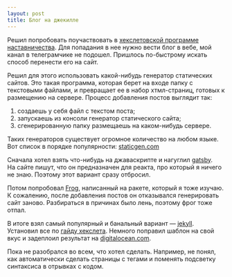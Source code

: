 ```yaml
---
layout: post
title: Блог на джекилле
---
```


Решил попробовать поучаствовать в [хекслетовской программе наставничества](https://ru.hexlet.io/pages/coach). Для попадания в нее нужно вести блог в вебе, мой канал в телеграмчике не подошел. Пришлось по-быстрому искать способ перенести его на сайт.

Решил для этого использовать какой-нибудь генератор статических сайтов. Это такая программа, которая берет на входе папку с текстовыми файлами, и превращает ее в набор хтмл-страниц, готовых к размещению на сервере. Процесс добавления постов выглядит так:
1. создаешь у себя файл с текстом поста;
2. запускаешь из консоли генератор статического сайта;
3. сгенерированную папку размещаешь на каком-нибудь сервере.

Таких генераторов существует огромное количество на любом языке. Вот список в&nbsp;порядке популярности: [staticgen.com](https://www.staticgen.com/)

Сначала хотел взять что-нибудь на джаваскрипте и нагуглил [gatsby](https://www.gatsbyjs.org/). На&nbsp;сайте пишут, что он предназначен для реакта, про который я ничего не знаю. Поэтому этот вариант сразу отбросил.

Потом попробовал [Frog](https://docs.racket-lang.org/frog/index.html), написанный на ракете, который я тоже изучаю. К сожалению, после добавления постов он отказывался генерировать сайт заново. Разбираться в причинах было лень, поэтому фрог тоже отпал.

В итоге взял самый популярный и банальный вариант — [jekyll](https://jekyllrb.com/). Установил все по [гайду хекслета](http://guides.hexlet.io/jekyll/). Немного поправил шаблон на свой вкус и задеплоил результат на [digitalocean.com](http://digitalocean.com/).

Пока не разобрался во всем, что хотел сделать. Например, не понял, как автоматически сделать страницы с тегами и поменять подсветку синтаксиса в отрывках с кодом.